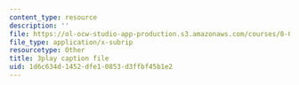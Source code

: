 ```yaml
---
content_type: resource
description: ''
file: https://ol-ocw-studio-app-production.s3.amazonaws.com/courses/8-06-quantum-physics-iii-spring-2018/1d6c634d1452dfe10853d3ffbf45b1e2_Uux0VkKaoxY.srt
file_type: application/x-subrip
resourcetype: Other
title: 3play caption file
uid: 1d6c634d-1452-dfe1-0853-d3ffbf45b1e2
---
```

